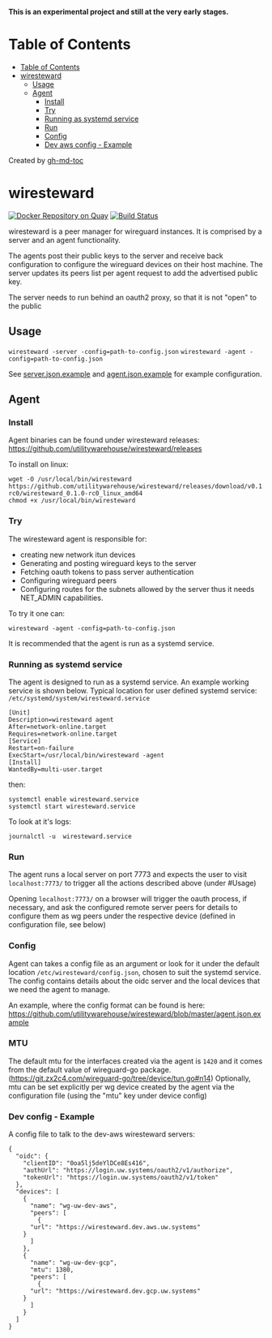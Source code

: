 **This is an experimental project and still at the very early stages.**

Table of Contents
=================

   * [Table of Contents](#table-of-contents)
   * [wiresteward](#wiresteward)
      * [Usage](#usage)
      * [Agent](#agent)
         * [Install](#install)
         * [Try](#try)
         * [Running as systemd service](#running-as-systemd-service)
         * [Run](#run)
         * [Config](#config)
         * [Dev aws config - Example](#dev-aws-config---example)

Created by [gh-md-toc](https://github.com/ekalinin/github-markdown-toc)

# wiresteward

[![Docker Repository on Quay](https://quay.io/repository/utilitywarehouse/wiresteward/status "Docker Repository on Quay")](https://quay.io/repository/utilitywarehouse/wiresteward)
[![Build Status](https://travis-ci.org/utilitywarehouse/wiresteward.svg?branch=master)](https://travis-ci.org/utilitywarehouse/wiresteward)

wiresteward is a peer manager for wireguard instances. It is comprised by a
server and an agent functionality.

The agents post their public keys to the server and receive back configuration
to configure the wireguard devices on their host machine. The server updates its
peers list per agent request to add the advertised public key.

The server needs to run behind an oauth2 proxy, so that it is not "open" to the
public

## Usage

`wiresteward -server -config=path-to-config.json`
`wiresteward -agent -config=path-to-config.json`

See [server.json.example](server.json.example) and
[agent.json.example](agent.json.example) for example configuration.


## Agent

### Install

Agent binaries can be found under wiresteward releases:
https://github.com/utilitywarehouse/wiresteward/releases

To install on linux:

```
wget -O /usr/local/bin/wiresteward https://github.com/utilitywarehouse/wiresteward/releases/download/v0.1.0-rc0/wiresteward_0.1.0-rc0_linux_amd64
chmod +x /usr/local/bin/wiresteward
```

### Try
The wiresteward agent is responsible for:

- creating new network itun devices
- Generating and posting wireguard keys to the server
- Fetching oauth tokens to pass server authentication
- Configuring wireguard peers
- Configuring routes for the subnets allowed by the server
thus it needs NET_ADMIN capabilities.

To try it one can:
```
wiresteward -agent -config=path-to-config.json
```

It is recommended that the agent is run as a systemd service.

### Running as systemd service
The agent is designed to run as a systemd service. An example working service
is shown below. Typical location for user defined systemd service:
`/etc/systemd/system/wiresteward.service`

```
[Unit]
Description=wiresteward agent
After=network-online.target
Requires=network-online.target
[Service]
Restart=on-failure
ExecStart=/usr/local/bin/wiresteward -agent
[Install]
WantedBy=multi-user.target
```

then:
```
systemctl enable wiresteward.service
systemctl start wiresteward.service
```

To look at it's logs:
```
journalctl -u  wiresteward.service
```

### Run

The agent runs a local server on port 7773 and expects the user to visit
`localhost:7773/` to trigger all the actions described above (under #Usage)

Opening `localhost:7773/` on a browser will trigger the oauth process, if
necessary, and ask the configured remote server peers for details to configure
them as wg peers under the respective device (defined in configuration file,
see below)

### Config

Agent can takes a config file as an argument or look for it under the default
location `/etc/wiresteward/config.json`, chosen to suit the systemd service.
The config contains details about the oidc server and the local devices that
we need the agent to manage.

An example, where the config format can be found is here:
https://github.com/utilitywarehouse/wiresteward/blob/master/agent.json.example

### MTU

The default mtu for the interfaces created via the agent is `1420` and it comes
from the default value of wireguard-go package.
(https://git.zx2c4.com/wireguard-go/tree/device/tun.go#n14)
Optionally, mtu can be set explicitly per wg device created by the agent via the
configuration file (using the "mtu" key under device config)

### Dev config - Example

A config file to talk to the dev-aws wiresteward servers:

```
{
  "oidc": {
    "clientID": "0oa5lj5deYlDCe8Es416",
    "authUrl": "https://login.uw.systems/oauth2/v1/authorize",
    "tokenUrl": "https://login.uw.systems/oauth2/v1/token"
  },
  "devices": [
    {
      "name": "wg-uw-dev-aws",
      "peers": [
        {
	  "url": "https://wiresteward.dev.aws.uw.systems"
	}
      ]
    },
    {
      "name": "wg-uw-dev-gcp",
      "mtu": 1380,
      "peers": [
        {
	  "url": "https://wiresteward.dev.gcp.uw.systems"
	}
      ]
    }
  ]
}
```
